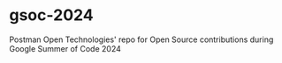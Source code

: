 # gsoc-2024
Postman Open Technologies' repo for Open Source contributions during Google Summer of Code 2024

